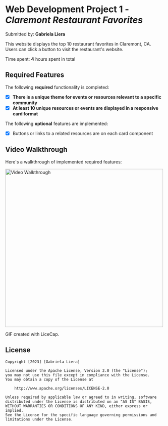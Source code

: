 # Web Development Project 1 - *Claremont Restaurant Favorites*

Submitted by: **Gabriela Liera**

This website displays the top 10 restaurant favorites in Claremont, CA. Users can click a button to visit the restaurant's website.

Time spent: **4** hours spent in total

## Required Features

The following **required** functionality is completed:

- [x] **There is a unique theme for events or resources relevant to a specific community**
- [x] **At least 10 unique resources or events are displayed in a responsive card format**

The following **optional** features are implemented:

- [x] Buttons or links to a related resources are on each card component


## Video Walkthrough

Here's a walkthrough of implemented required features:

<img src='https://github.com/gabrielaliera/community_board/blob/master/src/assets/demo.gif' title='Video Walkthrough' width='' alt='Video Walkthrough' width="500" height="500" />

<!-- Replace this with whatever GIF tool you used! -->
GIF created with LiceCap.

## License

    Copyright [2023] [Gabriela Liera]

    Licensed under the Apache License, Version 2.0 (the "License");
    you may not use this file except in compliance with the License.
    You may obtain a copy of the License at

        http://www.apache.org/licenses/LICENSE-2.0

    Unless required by applicable law or agreed to in writing, software
    distributed under the License is distributed on an "AS IS" BASIS,
    WITHOUT WARRANTIES OR CONDITIONS OF ANY KIND, either express or implied.
    See the License for the specific language governing permissions and
    limitations under the License.
